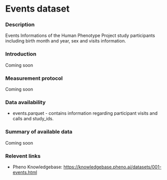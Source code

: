 # Events dataset  

### Description 

Events Informations of the Human Phenotype Project study participants including birth month and year, sex and visits information.

### Introduction

Coming soon

### Measurement protocol 
<!-- long measurment protocol for the data browser -->
Coming soon

### Data availability
<!-- for the example notebooks -->

* events.parquet - contains information regarding participant visits and calls and study_ids.

### Summary of available data 
<!-- for the data browser -->
Coming soon

### Relevent links

* Pheno Knowledgebase: https://knowledgebase.pheno.ai/datasets/001-events.html
